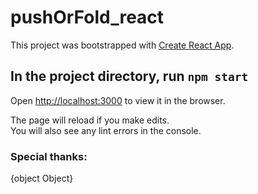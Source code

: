 # pushOrFold_react

This project was bootstrapped with [Create React App](https://github.com/facebook/create-react-app).

## In the project directory, run `npm start`

Open [http://localhost:3000](http://localhost:3000) to view it in the browser.

The page will reload if you make edits.<br>
You will also see any lint errors in the console.

### Special thanks:
{object Object}


